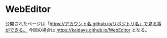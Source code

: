 # WebEditor

公開されたページは「https://アカウント名.github.io/リポジトリ名」で見る事ができる。
今回の場合は https://kaidays.github.io/WebEditor となる。
